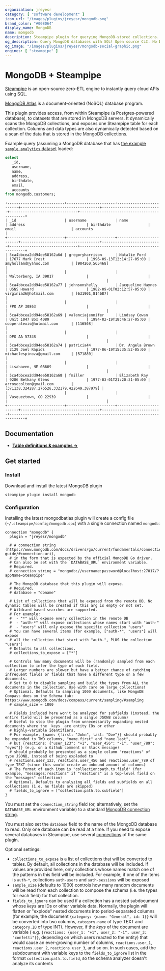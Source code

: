 ```yaml
---
organization: jreyesr
category: [ "software development" ]
icon_url: "/images/plugins/jreyesr/mongodb.svg"
brand_color: "#00ED64"
display_name: MongoDB
name: mongodb
description: Steampipe plugin for querying MongoDB-stored collections.
og_description: Query MongoDB databases with SQL! Open source CLI. No DB required.
og_image: "/images/plugins/jreyesr/mongodb-social-graphic.png"
engines: [ "steampipe" ]
---
```


# MongoDB + Steampipe

[Steampipe](https://steampipe.io) is an open-source zero-ETL engine to instantly query cloud APIs using SQL.

[MongoDB Atlas](https://www.mongodb.com/atlas) is a document-oriented (NoSQL) database program.

This plugin provides access, from within Steampipe (a Postgres-powered database), to datasets that are stored in MongoDB
servers.
It dynamically scans the MongoDB collections, and exposes one Steampipe table for each collection. Columns and data
types
are also dynamically detected based on a scan of the data that is stored in the MongoDB collections.

Example query (assuming a MongoDB database that
has [the example `sample_analytics` dataset](https://www.mongodb.com/docs/atlas/sample-data/sample-analytics/#std-label-sample-analytics)
loaded:

```sql
select 
   _id,
   username,
   name,
   address,
   birthdate,
   email,
   accounts
from mongodb.customers;
```

```
+--------------------------+----------------------+-------------------------+------------------------------------+---------------------------+-------------------------------+---------------------------------------------+
| _id                      | username             | name                    | address                            | birthdate                 | email                         | accounts                                    |
+--------------------------+----------------------+-------------------------+------------------------------------+---------------------------+-------------------------------+---------------------------------------------+
| 5ca4bbcea2dd94ee58162a6d | gregoryharrison      | Natalie Ford            | 17677 Mark Crest                   | 1996-09-13T12:14:27-05:00 | amyholland@yahoo.com          | [904260,565468]                             |
|                          |                      |                         | Walterberg, IA 39017               |                           |                               |                                             |
| 5ca4bbcea2dd94ee58162a77 | johnsonshelly        | Jacqueline Haynes       | USNS Howard                        | 1982-09-01T02:12:57-05:00 | virginia36@hotmail.com        | [631901,814687]                             |
|                          |                      |                         | FPO AP 30863                       |                           |                               |                                             |
| 5ca4bbcea2dd94ee58162a69 | valenciajennifer     | Lindsay Cowan           | Unit 1047 Box 4089                 | 1994-02-19T18:46:27-05:00 | cooperalexis@hotmail.com      | [116508]                                    |
|                          |                      |                         | DPO AA 57348                       |                           |                               |                                             |
| 5ca4bbcea2dd94ee58162a74 | patricia44           | Dr. Angela Brown        | 2129 Joel Rapids                   | 1977-06-19T15:35:52-05:00 | michaelespinoza@gmail.com     | [571880]                                    |
|                          |                      |                         | Lisahaven, NE 08609                |                           |                               |                                             |
| 5ca4bbcea2dd94ee58162a68 | fmiller              | Elizabeth Ray           | 9286 Bethany Glens                 | 1977-03-01T21:20:31-05:00 | arroyocolton@gmail.com        | [371138,324287,276528,332179,422649,387979] |
|                          |                      |                         | Vasqueztown, CO 22939              |                           |                               |                                             |
+--------------------------+----------------------+-------------------------+------------------------------------+---------------------------+-------------------------------+---------------------------------------------+
```

## Documentation

- **[Table definitions & examples →](/plugins/jreyesr/mongodb/tables)**

## Get started

### Install

Download and install the latest MongoDB plugin

```bash
steampipe plugin install mongodb
```

### Configuration

Installing the latest mongodbatlas plugin will create a config file (`~/.steampipe/config/mongodb.spc`) with a
single connection named `mongodb`:

```hcl
connection "mongodb" {
  plugin = "jreyesr/mongodb"

  # A connection string (https://www.mongodb.com/docs/drivers/go/current/fundamentals/connections/connection-guide/#connection-uri),
  # in the form that is expected by the official MongoDB Go driver.
  # Can also be set with the `DATABASE_URL` environment variable.
  # Required.
  # connection_string = "mongodb://username:password@localhost:27017/?appName=Steampipe"

  # The MongoDB database that this plugin will expose.
  # Required.
  # database = "dbname"

  # List of collections that will be exposed from the remote DB. No dynamic tables will be created if this arg is empty or not set.
  # Wildcard based searches are supported.
  # For example:
  #  - "*" will expose every collection in the remote DB
  #  - "auth-*" will expose collections whose names start with "auth-"
  #  - "users" will only expose the specific collection "users"
  # You can have several items (for example, ["auth-*", "users"] will expose
  # all the collection that start with "auth-", PLUS the collection "users")
  # Defaults to all collections.
  # collections_to_expose = ["*"]

  # Controls how many documents will be (randomly) sampled from each collection to infer the type of each field.
  # Larger numbers are slower but have a better chance of catching infrequent fields or fields that have a different type on a few documents.
  # Set to 0 to disable sampling and build the types from ALL the documents in the collection. Use with care on large collections!
  # Optional. Defaults to sampling 1000 documents, like MongoDB Compass does on the Schema tab: https://www.mongodb.com/docs/compass/current/sampling/#sampling
  # sample_size = 1000

  # Fields included here won't be analyzed for subfields (instead, the entire field will be presented as a single JSONB column)
  # Useful to stop the plugin from unnecessarily expanding nested documents where the _keys_ are entity IDs or other
  # highly-variable identifiers.
  # For example, {name: {first: "John", last: "Doe"}} should probably be expanded to TWO columns, "name.first" and "name.last",
  # but {reactions: {"user_123": "+1", "user_456": "-1", "user_789": "eyes"}} (e.g. on a Github comment or Slack message)
  # should probably be presented as a single column "reactions" of type JSONB, instead of being exploded to
  # reactions.user_123, reactions.user_456 and reactions.user_789 of type TEXT (since this would create an unbound amount of columns)
  # The format of each item is "collection:path.to.field" (for example, "messages:reactions" if "reactions" is a top-level field on the "messages" collection)
  # Optional. Defaults to analyzing all fields and subfields on all collections (i.e. no fields are skipped)
  # fields_to_ignore = ["collection:path.to.subfield"]
}
```

You must set the `connection_string` field (or, alternatively, set the `DATABASE_URL` environment variable)
to a standard [MongoDB connection string](https://www.mongodb.com/docs/manual/reference/connection-string/).

You must also set the `database` field to the name of the MongoDB database to read. Only one database can be read at a
time. If you need to expose several databases in Steampipe, use
several [connections](https://steampipe.io/docs/reference/config-files/connection) of the same plugin.

Optional settings:

* `collections_to_expose` is a list of collections that will be converted to tables. By default, all collections in the
  database will be included. If values are provided here, only collections whose names match one of the patterns in this
  field will be included. For example, if one of the items is `auth-*`, collections `auth-users` and `auth-sessions`
  will be exposed
* `sample_size` (defaults to 1000) controls how many random documents will be read from each collection to compose the
  schema (i.e. the types for each field) for that collection.
* `fields_to_ignore` can be used if a collection has a nested subdocument whose _keys_ are IDs or other variable data.
  Normally, the plugin will flatten or "explode" nested documents into period-separated columns (for example, the
  document `{category: {name: "General", id: 1}}` will be converted into two columns, `category.name` of type TEXT
  and `category.ID` of type INT). However, if the _keys_ of the document are variable (
  e.g. `{reactions: {user_1: "+1", user_2: "-1", user_3: "confetti"}}`, depending on which users reacted to the entity)
  that would cause an ever-growing number of columns, `reactions.user_1`, `reactions.user_2`, `reactions.user_3`, and so
  on. In such cases, add the subdocument with variable keys to the `fields_to_ignore` list in the
  format `collection:path.to.field`, so the schema analyzer doesn't analyze its contents